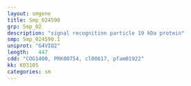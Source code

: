 ```yaml
---
layout: smgene
title: Smp_024590
grp: Smp_02
description: "signal recognition particle 19 kDa protein"
smp: Smp_024590.1
uniprot: "G4VIQ2"
length:   447
cdd: "COG1400, PRK00754, cl00617, pfam01922"
kk: K03105
categories: sm
---
```

